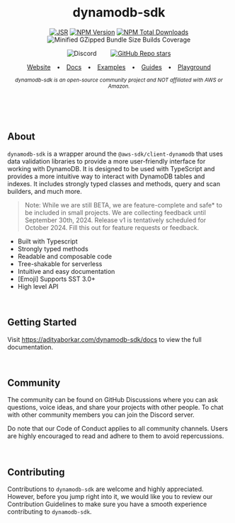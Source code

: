 <div align="center">

<br/>
<br/>

<h1>dynamodb-sdk</h1>


[![JSR](https://jsr.io/badges/@dynamodb/sdk)](https://jsr.io/@dynamodb/sdk) [![NPM Version](https://img.shields.io/npm/v/dynamodb-sdk)](https://npmjs.com/package/dynamodb-sdk) [![NPM Total Downloads](https://img.shields.io/npm/d18m/dynamodb-sdk)]((https://npmjs.com/package/dynamodb-sdk)) ![Minified GZipped Bundle Size](https://badgen.net/bundlephobia/minzip/dynamodb-sdk) Builds Coverage

![Discord](https://img.shields.io/discord/server-id)
&emsp;&emsp;[![GitHub Repo stars](https://img.shields.io/github/stars/adityaborkar/dynamodb-sdk)](https://github.com/adityaborkar/dynamodb-sdk)

[Website](https://adityaborkar.com/dynamodb-sdk)&emsp;•&emsp;[Docs](https://adityaborkar.com/dynamodb-sdk/docs)&emsp;•&emsp;[Examples](https://adityaborkar.com/dynamodb-sdk/guides)&emsp;•&emsp;[Guides](https://adityaborkar.com/dynamodb-sdk/guides)&emsp;•&emsp;[Playground](https://adityaborkar.com/dynamodb-sdk/playround)

<sub><em>
dynamodb-sdk is an open-source community project and NOT affiliated with AWS or Amazon.
</em></sub>

<br/>
<br/>
<br/>

</div>


## About

`dynamodb-sdk` is a wrapper around the `@aws-sdk/client-dynamodb` that uses data validation libraries to provide a more user-friendly interface for working with DynamoDB. It is designed to be used with TypeScript and provides a more intuitive way to interact with DynamoDB tables and indexes. It includes strongly typed classes and methods, query and scan builders, and much more.

> Note: While we are still BETA, we are feature-complete and safe* to be included in small projects.
> We are collecting feedback until September 30th, 2024.
> Release v1 is tentatively scheduled for October 2024.
> Fill this out for feature requests or feedback.

- Built with Typescript
- Strongly typed methods
- Readable and composable code
- Tree-shakable for serverless
- Intuitive and easy documentation
- [Emoji] Supports SST 3.0+
- High level API

<br/>

## Getting Started

Visit https://adityaborkar.com/dynamodb-sdk/docs to view the full documentation.

<br/>

## Community

The community can be found on GitHub Discussions where you can ask questions, voice ideas, and share your projects with other people. To chat with other community members you can join the Discord server.

Do note that our Code of Conduct applies to all community channels. Users are highly encouraged to read and adhere to them to avoid repercussions.

<br/>

## Contributing

Contributions to `dynamodb-sdk` are welcome and highly appreciated. However, before you jump right into it, we would like you to review our Contribution Guidelines to make sure you have a smooth experience contributing to `dynamodb-sdk`.

<!--
<br/>

## Contributors

We would like to thank all the contributors who helped make `dynamodb-sdk` better

- Aditya Borkar (TWITTER)
-->

